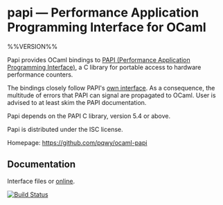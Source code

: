 # papi — Performance Application Programming Interface for OCaml

%%VERSION%%

Papi provides OCaml bindings to
[PAPI (Performance Application Programming Interface)][papi-home], a C library
for portable access to hardware performance counters.

The bindings closely follow PAPI's [own interface][papi-docs]. As a consequence,
the multitude of errors that PAPI can signal are propagated to OCaml. User is
advised to at least skim the PAPI documentation.

Papi depends on the PAPI C library, version 5.4 or above.

Papi is distributed under the ISC license.

Homepage: https://github.com/pqwy/ocaml-papi

[papi-home]: http://icl.cs.utk.edu/papi
[papi-docs]: http://icl.cs.utk.edu/projects/papi/wiki/Main_Page

## Documentation

Interface files or [online][doc].

[doc]: https://pqwy.github.io/ocaml-papi/doc/papi/


[![Build Status](https://travis-ci.org/pqwy/ocaml-papi.svg?branch=master)](https://travis-ci.org/pqwy/ocaml-papi)

